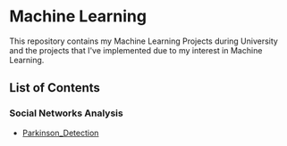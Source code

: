# Machine Learning


This repository contains my Machine Learning Projects during University and the projects that I've implemented due to my interest in Machine Learning.

## List of Contents

### Social Networks Analysis
- [Parkinson_Detection](https://github.com/zaha2020/Machine_Learning/tree/main/Parkinson_Detection)


